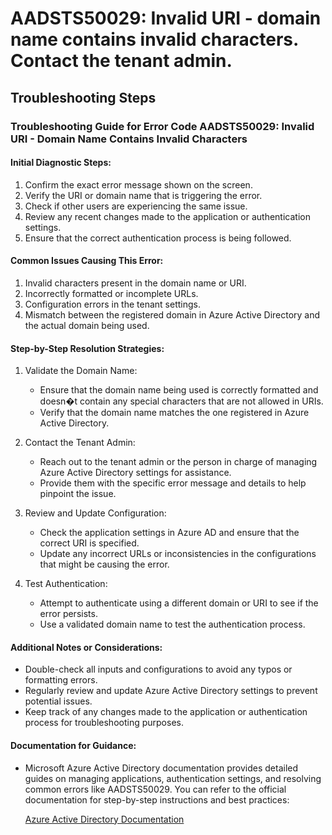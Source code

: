 # AADSTS50029: Invalid URI - domain name contains invalid characters. Contact the tenant admin.

## Troubleshooting Steps

### Troubleshooting Guide for Error Code AADSTS50029: Invalid URI - Domain Name Contains Invalid Characters

#### Initial Diagnostic Steps:

1. Confirm the exact error message shown on the screen.
2. Verify the URI or domain name that is triggering the error.
3. Check if other users are experiencing the same issue.
4. Review any recent changes made to the application or authentication settings.
5. Ensure that the correct authentication process is being followed.

#### Common Issues Causing This Error:

1. Invalid characters present in the domain name or URI.
2. Incorrectly formatted or incomplete URLs.
3. Configuration errors in the tenant settings.
4. Mismatch between the registered domain in Azure Active Directory and the
   actual domain being used.

#### Step-by-Step Resolution Strategies:

1. Validate the Domain Name:

   - Ensure that the domain name being used is correctly formatted and doesn�t
     contain any special characters that are not allowed in URIs.
   - Verify that the domain name matches the one registered in Azure Active
     Directory.

2. Contact the Tenant Admin:

   - Reach out to the tenant admin or the person in charge of managing Azure
     Active Directory settings for assistance.
   - Provide them with the specific error message and details to help pinpoint
     the issue.

3. Review and Update Configuration:

   - Check the application settings in Azure AD and ensure that the correct URI
     is specified.
   - Update any incorrect URLs or inconsistencies in the configurations that
     might be causing the error.

4. Test Authentication:
   - Attempt to authenticate using a different domain or URI to see if the error
     persists.
   - Use a validated domain name to test the authentication process.

#### Additional Notes or Considerations:

- Double-check all inputs and configurations to avoid any typos or formatting
  errors.
- Regularly review and update Azure Active Directory settings to prevent
  potential issues.
- Keep track of any changes made to the application or authentication process
  for troubleshooting purposes.

#### Documentation for Guidance:

- Microsoft Azure Active Directory documentation provides detailed guides on
  managing applications, authentication settings, and resolving common errors
  like AADSTS50029. You can refer to the official documentation for step-by-step
  instructions and best practices:

  [Azure Active Directory Documentation](https://docs.microsoft.com/en-us/azure/active-directory/)
